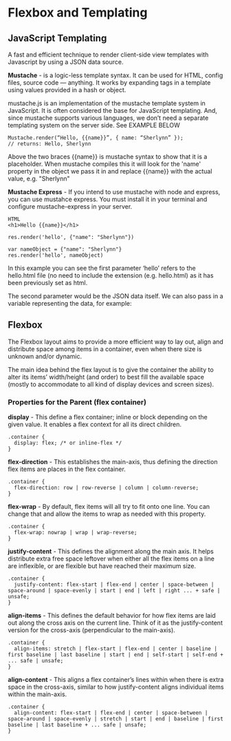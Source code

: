 # Flexbox and Templating

## JavaScript Templating 
A fast and efficient technique to render client-side view templates with Javascript by using a JSON data source. 

**Mustache** - is a logic-less template syntax. It can be used for HTML, config files, source code — anything. It works by expanding tags in a template using values provided in a hash or object.

mustache.js is an implementation of the mustache template system in JavaScript. It is often considered the base for JavaScript templating. And, since mustache supports various languages, we don’t need a separate templating system on the server side. See EXAMPLE BELOW

```
Mustache.render(“Hello, {{name}}”, { name: “Sherlynn” });
// returns: Hello, Sherlynn
```

Above the two braces {{name}} is mustache syntax to show that it is a placeholder. When mustache compiles this it will look for the 'name' property in the object we pass it in and replace {{name}} with the actual value, e.g. "Sherlynn"

**Mustache Express** - If you intend to use mustache with node and express, you can use mustahce express. You must install it in your terminal and configure mustache-express in your server.

```
HTML
<h1>Hello {{name}}</h1>
```
```
res.render('hello', {"name": "Sherlynn"})
```
```
var nameObject = {"name": "Sherlynn"}
res.render('hello', nameObject)
```

In this example you can see the first parameter ‘hello’ refers to the hello.html file (no need to include the extension (e.g. hello.html) as it has been previously set as html.

The second parameter would be the JSON data itself. We can also pass in a variable representing the data, for example:


## Flexbox
The Flexbox layout aims to provide a more efficient way to lay out, align and distribute space among items in a container, even when there size is unknown and/or dynamic.

The main idea behind the flex layout is to give the container the ability to alter its items’ width/height (and order) to best fill the available space (mostly to accommodate to all kind of display devices and screen sizes). 

### Properties for the Parent (flex container)
**display** - This define a flex container; inline or block depending on the given value. It enables a flex context for all its direct children.

```
.container {
  display: flex; /* or inline-flex */
}
```

**flex-direction** - This establishes the main-axis, thus defining the direction flex items are places in the flex container.

```
.container {
  flex-direction: row | row-reverse | column | column-reverse;
}
```

**flex-wrap** - By default, flex items will all try to fit onto one line. You can change that and allow the items to wrap as needed with this property.

```
.container {
  flex-wrap: nowrap | wrap | wrap-reverse;
}
```

**justify-content** - This defines the alignment along the main axis. It helps distribute extra free space leftover when either all the flex items on a line are inflexible, or are flexible but have reached their maximum size.

```
.container {
  justify-content: flex-start | flex-end | center | space-between | space-around | space-evenly | start | end | left | right ... + safe | unsafe;
}
```

**align-items** - This defines the default behavior for how flex items are laid out along the cross axis on the current line. Think of it as the justify-content version for the cross-axis (perpendicular to the main-axis).

```
.container {
  align-items: stretch | flex-start | flex-end | center | baseline | first baseline | last baseline | start | end | self-start | self-end + ... safe | unsafe;
}
```

**align-content** - This aligns a flex container’s lines within when there is extra space in the cross-axis, similar to how justify-content aligns individual items within the main-axis.

```
.container {
  align-content: flex-start | flex-end | center | space-between | space-around | space-evenly | stretch | start | end | baseline | first baseline | last baseline + ... safe | unsafe;
}
```